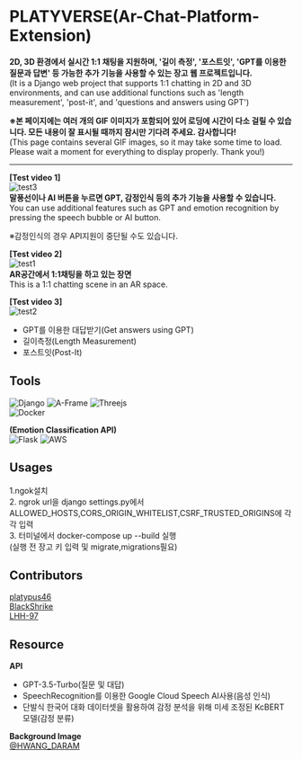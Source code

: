# PLATYVERSE(Ar-Chat-Platform-Extension)

**2D, 3D 환경에서 실시간 1:1 채팅을 지원하며, '길이 측정', '포스트잇', 'GPT를 이용한 질문과 답변' 등 가능한 추가 기능을 사용할 수 있는 장고 웹 프로젝트입니다.**    
(It is a Django web project that supports 1:1 chatting in 2D and 3D environments, and can use additional functions such as 'length measurement', 'post-it', and 'questions and answers using GPT')  

**※본 페이지에는 여러 개의 GIF 이미지가 포함되어 있어 로딩에 시간이 다소 걸릴 수 있습니다. 모든 내용이 잘 표시될 때까지 잠시만 기다려 주세요. 감사합니다!**  
(This page contains several GIF images, so it may take some time to load. Please wait a moment for everything to display properly. Thank you!)

-------------
  
**[Test video 1]**  
![test3](https://github.com/platypus46/ar-chat-platform-extension/assets/89053845/74efa5bc-6974-43b6-b9e9-90118e6dd3ea)  
**말풍선이나 AI 버튼을 누르면 GPT, 감정인식 등의 추가 기능을 사용할 수 있습니다.**  
You can use additional features such as GPT and emotion recognition by pressing the speech bubble or AI button.  

※감정인식의 경우 API지원이 중단될 수도 있습니다.
  
**[Test video 2]**  
![test1](https://github.com/platypus46/ar-chat-platform-extension/assets/89053845/d5579283-7dbf-4548-8f7e-3ad011992b1d)  
**AR공간에서 1:1채팅을 하고 있는 장면**  
This is a 1:1 chatting scene in an AR space.
  
**[Test video 3]**  
![test2](https://github.com/platypus46/ar-chat-platform-extension/assets/89053845/7891551a-86e6-4374-a566-4ac5ffc8e41f)  
- GPT를 이용한 대답받기(Get answers using GPT)
- 길이측정(Length Measurement)  
- 포스트잇(Post-It)  

## Tools
![Django](https://img.shields.io/badge/django-%23092E20.svg?style=for-the-badge&logo=django&logoColor=white)
![A-Frame](https://img.shields.io/badge/A--Frame-EF2D5E.svg?style=for-the-badge&logo=a-frame&logoColor=white)
![Threejs](https://img.shields.io/badge/threejs-black?style=for-the-badge&logo=three.js&logoColor=white)  
![Docker](https://img.shields.io/badge/Docker-2496ED.svg?&style=for-the-badge&logo=Docker&logoColor=white)

  
**(Emotion Classification API)**  
![Flask](https://img.shields.io/badge/flask-%23000.svg?style=for-the-badge&logo=flask&logoColor=white) ![AWS](https://img.shields.io/badge/AWS-%23FF9900.svg?style=for-the-badge&logo=amazon-aws&logoColor=white)  
 
   
  
## Usages
1.ngok설치  
2. ngrok url을 django settings.py에서 ALLOWED_HOSTS,CORS_ORIGIN_WHITELIST,CSRF_TRUSTED_ORIGINS에 각각 입력  
3. 터미널에서 docker-compose up --build 실행  
(실행 전 장고 키 입력 및 migrate,migrations필요)
  
  
## Contributors

[platypus46](https://github.com/platypus46)  
[BlackShrike](https://github.com/BlackShrike)  
[LHH-97](https://github.com/LHH-97)  

## Resource  
**API**  
- GPT-3.5-Turbo(질문 및 대답)  
- SpeechRecognition를 이용한 Google Cloud Speech AI사용(음성 인식)  
- 단발식 한국어 대화 데이터셋을 활용하여 감정 분석을 위해 미세 조정된 KcBERT 모델(감정 분류)  
  
       
**Background Image**      
[@HWANG_DARAM](https://hwang-daram.com/work/q=YToyOntzOjEyOiJrZXl3b3JkX3R5cGUiO3M6MzoiYWxsIjtzOjQ6InBhZ2UiO2k6Mjt9&bmode=view&idx=12493814&t=board) 
 

